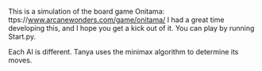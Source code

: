 This is a simulation of the board game Onitama: ttps://www.arcanewonders.com/game/onitama/
I had a great time developing this, and I hope you get a kick out of it. You can play by running Start.py.

Each AI is different. Tanya uses the minimax algorithm to determine its moves.
